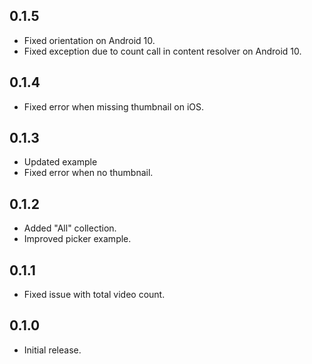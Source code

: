 ## 0.1.5

* Fixed orientation on Android 10.
* Fixed exception due to count call in content resolver on Android 10.


## 0.1.4

* Fixed error when missing thumbnail on iOS.

## 0.1.3

* Updated example
* Fixed error when no thumbnail.

## 0.1.2

* Added "All" collection. 
* Improved picker example.

## 0.1.1

* Fixed issue with total video count.

## 0.1.0

* Initial release.
